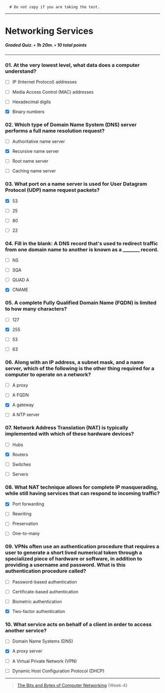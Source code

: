 ``` 
  # Do not copy if you are taking the test.
``` 
--- 
 
# Networking Services    
##### Graded Quiz. • 1h 20m. • 10 total points 
----- 


### 01.  At the very lowest level, what data does a computer understand?   
    
- [ ]  IP (Internet Protocol) addresses    
- [ ]  Media Access Control (MAC) addresses     
- [ ]  Hexadecimal digits    
- [x]  Binary numbers     


### 02.  Which type of Domain Name System (DNS) server performs a full name resolution request?   
    
- [ ]  Authoritative name server    
- [x]  Recursive name server    
- [ ]  Root name server    
- [ ]  Caching name server    


### 03.  What port on a name server is used for User Datagram Protocol (UDP) name request packets?   
    
- [x]  53    
- [ ]  25    
- [ ]  80    
- [ ]  22     


### 04.  Fill in the blank: A DNS record that's used to redirect traffic from one domain name to another is known as a _______ record.   
    
- [ ]  NS    
- [ ]  SQA    
- [ ]  QUAD A    
- [x]  CNAME    


### 05.  A complete Fully Qualified Domain Name (FQDN) is limited to how many characters?   
    
- [ ]  127    
- [x]  255    
- [ ]  53    
- [ ]  63   


### 06.  Along with an IP address, a subnet mask, and a name server, which of the following is the other thing required for a computer to operate on a network?   
    
- [ ]  A proxy    
- [ ]  A FQDN    
- [x]  A gateway    
- [ ]  A NTP server   


### 07.  Network Address Translation (NAT) is typically implemented with which of these hardware devices?   
    
- [ ]  Hubs    
- [x]  Routers    
- [ ]  Switches    
- [ ]  Servers   


### 08.  What NAT technique allows for complete IP masquerading, while still having services that can respond to incoming traffic?   
    
- [x]  Port forwarding    
- [ ]  Rewriting    
- [ ]  Preservation    
- [ ]  One-to-many   


### 09.  VPNs often use an authentication procedure that requires a user to generate a short lived numerical token through a specialized piece of hardware or software, in addition to providing a username and password. What is this authentication procedure called?   
    
- [ ]  Password-based authentication    
- [ ]  Certificate-based authentication    
- [ ]  Biometric authentication    
- [x]  Two-factor authentication    


### 10.  What service acts on behalf of a client in order to access another service?   
    
- [ ]  Domain Name Systems (DNS)    
- [x]  A proxy server    
- [ ]  A Virtual Private Network (VPN)    
- [ ]  Dynamic Host Configuration Protocol (DHCP)     



--- 
> [The Bits and Bytes of Computer Networking](https://www.coursera.org/learn/computer-networking/) {Week-4} 
